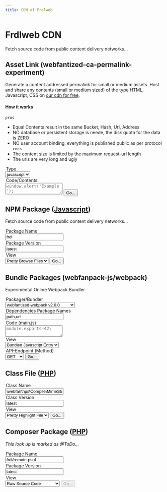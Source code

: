 ```yaml
---
title: CDN of Frdlweb
---
```



# Frdlweb CDN
Fetch source code from public content delivery networks...


## Asset Link (webfantized-ca-permalink-experiment)

Generate a content addressed permalink for small or medium assets.
Host and share any contents (small or medium sized) of the type HTML, Javascript, CSS on [our cdn for free](https://cdn.frdl.io).
#### How it works
`pros`
+ Equal Contents result in tbe same Bucket, Hash, Url, Address
+ NO database or persistent storage is neede, the disk quota for the data is ZERO
+ NO user account binding, everything is published public as per protocol
`cons`
+ The content size is limited by the maximum request-url length
+ The uris are very long and ugly

<div class="container">
<form action="https://cdn.frdl.io/_redirect.php" method="POST" target="_blank">
 
 <input type="hidden" name="packageType" value="webfantized-ca-permalink-experiment" /> 
 <input type="hidden" name="packageName" value="*"  /> 
 
 <legend>Type</legend>
 <select name="plugin">
 <option value="js" selected>javascript</option>
 <option value="css">css</option>
 <option value="html">html</option>
 </select>
  
 
 <legend>Code/Contents</legend>
 <textarea name="code" placeholder="window.alert('Example');"></textarea>

  <input type="submit" value="Go..." /> 
</form>
</div>



## NPM Package ([Javascript](https://www.npmjs.com/~webfan))

Fetch source code from public content delivery networks...

<div class="container">
<form action="https://cdn.frdl.io/_redirect.php" method="POST" target="_blank">
 
 <input type="hidden" name="packageType" value="npm" /> 
 
 <legend>Package Name</legend>
 <input type="text" name="packageName" placeholder="@frdl/frdl"  value="frdl"  /> 
 
 
 <legend>Package Version</legend>
 <input type="text" name="packageVersion" placeholder="latest"  value="latest" /> 
 
 <legend>View</legend>
 <select name="plugin">
 <option value="raw">Raw Source Code</option>
 <option value="bundle" disabled>Bundled Package</option>
 <option value="browse" selected>Pretty Browse Files</option>
 </select>
 
  <input type="submit" value="Go..." /> 
</form>
</div>






## Bundle Packages (webfanpack-js/webpack)

Experimental Online Webpack Bundler

<div class="container">
<form action="https://cdn.frdl.io/_redirect.php" method="POST" target="_blank">
 
  <legend>Packager/Bundler</legend>
 <select name="packageType">
 <option value="webfantized-webfanpack" disabled>@frdl/webfantized-webfanpack</option>
 <option value="webpack" selected>webfantized-webpack v2.0.0</option>
 <option value="webfantized-webpack" disabled>webfantized-webpack dev-master</option>
 </select>
 
 
 <legend>Dependencies Package Names</legend>
 <input type="text" name="packageName" placeholder="path,url"  value="path,url"  /> 
 
 
 <legend>Code (main.js)</legend>
 <textarea name="code" placeholder="module.exports=42;"></textarea>
 
 <legend>View</legend>
 <select name="plugin">
 <option value="code" selected>Bundled Javascript Entry</option>
 <option value="meta">Meta Data (json)</option>
 </select>
 
 <legend>API-Endpoint (Method)</legend>
 <select name="plugin_method">
 <option value="GET" selected>GET</option>
 <option value="POST">POST</option>
 </select>
  
  <input type="submit" value="Go..." /> 
</form>
</div>





## Class File ([PHP](https://frdl.webfan.de/install/?source=*))

<div class="container">
<form action="https://cdn.frdl.io/_redirect.php" method="POST" target="_blank">
  <input type="hidden" name="packageType" value="php-class" /> 
 
 <legend>Class Name</legend>
 <input type="text" name="packageName" placeholder="\webfan\hps\Compile\MimeStubIndex::class"  value="\webfan\hps\Compile\MimeStubIndex::class" /> 
 
 
 <legend>Class Version</legend>
 <input type="text" name="packageVersion" placeholder="latest"  value="latest"  readonly /> 
 
 <legend>View</legend>
 <select name="plugin">
 <option value="raw">Raw Source Code</option>
 <option value="bundle" disabled>Package</option>
 <option value="browse" selected>Pretty Highlight File</option>
 </select>
 
  <input type="submit" value="Go..." /> 
</form>
</div>




## Composer Package ([PHP](https://packages.frdl.de))

*This look up is marked as @ToDo...*
<div class="container">
<form disabled action="https://cdn.frdl.io/_redirect.php" method="POST" target="_blank">
  <input type="hidden" name="packageType" value="php-pkg" /> 
 
 <legend>Package Name</legend>
 <input type="text" name="packageName" placeholder="frdl/remote-psr4"  value="frdl/remote-psr4" /> 
 
 
 <legend>Package Version</legend>
 <input type="text" name="packageVersion" placeholder="latest"  value="latest" /> 
 
 <legend>View</legend>
 <select name="plugin">
 <option value="raw" selected>Raw Source Code</option>
 <option value="bundle">Zipped Package</option>
 <option value="browse" disabled>Pretty Browse Repository</option>
 </select>
 
  <input type="submit" value="Go..."  disabled /> 
</form>
</div>




